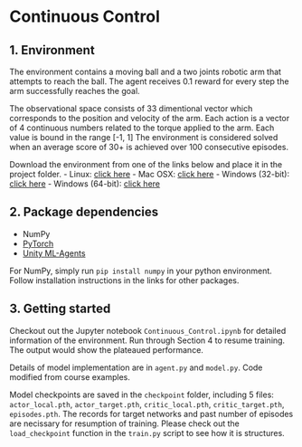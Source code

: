 # Continuous Control

## 1. Environment

The environment contains a moving ball and a two joints robotic arm that attempts to reach the ball. The agent receives 0.1 reward for every step the arm successfully reaches the goal. 

The observational space consists of 33 dimentional vector which corresponds to the position and velocity of the arm. Each action is a vector of 4 continuous numbers related to the torque applied to the arm. Each value is bound in the range [-1, 1] The environment is considered solved when an average score of 30+ is achieved over 100 consecutive episodes.

Download the environment from one of the links below and place it in the project folder.
    - Linux: [click here](https://s3-us-west-1.amazonaws.com/udacity-drlnd/P2/Reacher/one_agent/Reacher_Linux.zip)
    - Mac OSX: [click here](https://s3-us-west-1.amazonaws.com/udacity-drlnd/P2/Reacher/one_agent/Reacher.app.zip)
    - Windows (32-bit): [click here](https://s3-us-west-1.amazonaws.com/udacity-drlnd/P2/Reacher/one_agent/Reacher_Windows_x86.zip)
    - Windows (64-bit): [click here](https://s3-us-west-1.amazonaws.com/udacity-drlnd/P2/Reacher/one_agent/Reacher_Windows_x86_64.zip)

## 2. Package dependencies

- NumPy
- [PyTorch](https://pytorch.org/)
- [Unity ML-Agents](https://github.com/Unity-Technologies/ml-agents)

For NumPy, simply run `pip install numpy` in your python environment. Follow installation instructions in the links for other packages.

## 3. Getting started

Checkout out the Jupyter notebook `Continuous_Control.ipynb` for detailed information of the environment. Run through Section 4 to resume training. The output would show the plateaued performance.

Details of model implementation are in `agent.py` and `model.py`. Code modified from course examples.

Model checkpoints are saved in the `checkpoint` folder, including 5 files: `actor_local.pth`, `actor_target.pth`, `critic_local.pth`, `critic_target.pth`, `episodes.pth`. The records for target networks and past number of episodes are necissary for resumption of training. Please check out the `load_checkpoint` function in the `train.py` script to see how it is structures.

